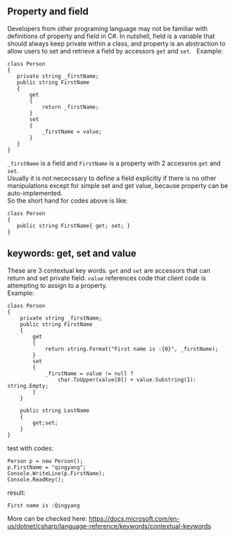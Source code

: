 ## Property and field
Developers from other programing language may not be familiar with definitions of property and field in C#. In nutshell, field is a variable that should always keep private within a class, and property is an abstraction to allow users to set and retrieve a field by accessors `get` and `set`.  
Example:  
```
class Person
{
   private string _firstName; 
   public string FirstName
   {
       get
       {
           return _firstName;
       }
       set
       {
           _firstName = value;
       }
   }
}
```
`_firstName` is a field and `FirstName` is a property with 2 accessros `get` and `set`.  
Usually it is not nececssary to define a field explicitly if there is no other manipulations except for simple set and get value, because property can be auto-implemented.  
So the short hand for codes above is like:
```
class Person
{
   public string FirstName{ get; set; }
}
```
## keywords: get, set and value
These are 3 contextual key words.
`get` and `set` are accessors that can return and set private field. `value` references code that client code is attempting to assign to a property.  
Example:
```
class Person
{
    private string _firstName;
    public string FirstName
    {
        get
        {
            return string.Format("First name is :{0}", _firstName);
        }
        set
        {
            _firstName = value != null ? 
                char.ToUpper(value[0]) + value.Substring(1): string.Empty;
        }
    }

    public string LastName
    {
        get;set;
    }
}
 ```
 test with codes:
 ```
 Person p = new Person();
 p.FirstName = "qingyang";
 Console.WriteLine(p.FirstName);
 Console.ReadKey();
 ```
 result:
 ```
 First name is :Qingyang
 ```
More can be checked here: https://docs.microsoft.com/en-us/dotnet/csharp/language-reference/keywords/contextual-keywords
